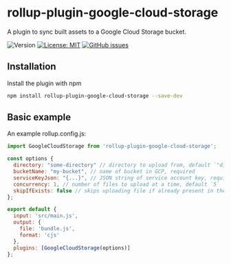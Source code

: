# rollup-plugin-google-cloud-storage
A plugin to sync built assets to a Google Cloud Storage bucket.

![Version](https://img.shields.io/npm/v/rollup-plugin-google-cloud-storage) [![License: MIT](https://img.shields.io/badge/License-MIT-yellow.svg)](#) [![GitHub issues](https://img.shields.io/github/issues/jacksongross/rollup-plugin-google-cloud-storage)](https://github.com/jacksongross/rollup-plugin-google-cloud-storage/issues)

## Installation

Install the plugin with npm

```bash
npm install rollup-plugin-google-cloud-storage --save-dev
```
## Basic example
An example rollup.config.js:

```js
import GoogleCloudStorage from 'rollup-plugin-google-cloud-storage';

const options {
  directory: "some-directory" // directory to upload from, default `"dist"`
  bucketName: "my-bucket", // name of bucket in GCP, required
  serviceKeyJson: "{...}", // JSON string of service account key, required
  concurrency: 1, // number of files to upload at a time, default `5`
  skipIfExists: false // skips uploading file if already present in the destination bucket, default `true`
};

export default {
  input: 'src/main.js',
  output: {
    file: 'bundle.js',
    format: 'cjs'
  },
  plugins: [GoogleCloudStorage(options)]
};
```


